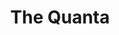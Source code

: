 ---
permalink: /keyboard/
title: "The Quanta"
excerpt: "The Quanta keyboard."
author_profile: false
---